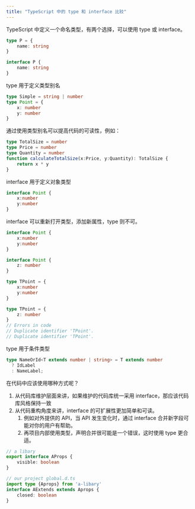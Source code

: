 ```yaml
---
title: "TypeScript 中的 type 和 interface 比较"
---
```


TypeScript 中定义一个命名类型，有两个选择，可以使用 type 或 interface。

```ts
type P = {
    name: string
}
```

```ts
interface P {
    name: string
}
```

type 用于定义类型别名

```ts
type Simple = string | number
type Point = {
    x: number
    y: number
}
```

通过使用类型别名可以提高代码的可读性，例如：

```ts
type TotalSize = number
type Price = number
type Quantity = number
function calculateTotalSize(x:Price, y:Quantity): TotalSize {
    return x * y
}
```

interface 用于定义对象类型

```ts 
interface Point {
    x:number
    y:number
}
```

interface 可以重新打开类型，添加新属性，type 则不可。

```ts
interface Point {
    x:number
    y:number
}

interface Point {
    z: number
}
```

```ts
type TPoint = {
    x:number
    y:number
}

type TPoint = {
    z: number
}
// Errors in code
// Duplicate identifier 'TPoint'.
// Duplicate identifier 'TPoint'.
```

type 用于条件类型

```ts
type NameOrId<T extends number | string> = T extends number
  ? IdLabel
  : NameLabel;
```

在代码中应该使用哪种方式呢？

1. 从代码库维护层面来讲，如果维护的代码库统一采用 interface，那应该代码库风格保持一致
2. 从代码重构角度来讲，interface 的可扩展性更加简单和可读。
    1. 例如对外提供的 API，当 API 发生变化时，通过 interface 合并新字段可能对你的用户有帮助。
    2. 再项目内部使用类型，声明合并很可能是一个错误，这时使用 type 更合适。

```ts
// a libary
export interface AProps {
    visible: boolean
}

// our project global.d.ts
import type {Aprops} from 'a-libary'
interface AExtends extends Aprops {
    closed: boolean
}
```
